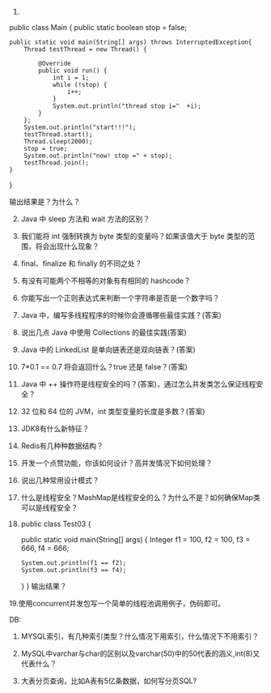 
1. 

public class Main {
    public static boolean stop = false;

    public static void main(String[] args) throws InterruptedException{
        Thread testThread = new Thread() {

            @Override
            public void run() {
                int i = 1;
                while (!stop) {
                    i++;
                }
                System.out.println("thread stop i="  +i);
            }
        };
        System.out.println("start!!!");
        testThread.start();
        Thread.sleep(2000);
        stop = true;
        System.out.println("now! stop =" + stop);
        testThread.join();
    }
}

输出结果是？为什么？



2. Java 中 sleep 方法和 wait 方法的区别？



3. 我们能将 int 强制转换为 byte 类型的变量吗？如果该值大于 byte 类型的范围，将会出现什么现象？



4. final、finalize 和 finally 的不同之处？


5. 有没有可能两个不相等的对象有有相同的 hashcode？


6. 你能写出一个正则表达式来判断一个字符串是否是一个数字吗？



7. Java 中，编写多线程程序的时候你会遵循哪些最佳实践？(答案)




8. 说出几点 Java 中使用 Collections 的最佳实践(答案)




9. Java 中的 LinkedList 是单向链表还是双向链表？(答案)




10. 7*0.1 == 0.7 将会返回什么？true 还是 false？(答案)


11. Java 中 ++ 操作符是线程安全的吗？(答案)，通过怎么并发类怎么保证线程安全？



12. 32 位和 64 位的 JVM，int 类型变量的长度是多数？(答案)



13. JDK8有什么新特征？




14. Redis有几种种数据结构？



15. 开发一个点赞功能，你该如何设计？高并发情况下如何处理？


16. 说出几种常用设计模式？


17. 什么是线程安全？MashMap是线程安全的么？为什么不是？如何确保Map类可以是线程安全？



18. public class Test03 {
 
    public static void main(String[] args) {
        Integer f1 = 100, f2 = 100, f3 = 666, f4 = 666;
 
        System.out.println(f1 == f2);
        System.out.println(f3 == f4);
    }
}
输出结果？

19.使用concurrent并发包写一个简单的线程池调用例子，伪码即可。


DB:

1. MYSQL索引，有几种索引类型？什么情况下用索引，什么情况下不用索引？

2. MySQL中varchar与char的区别以及varchar(50)中的50代表的涵义,int(8)又代表什么？

3. 大表分页查询，比如A表有5亿条数据，如何写分页SQL?


